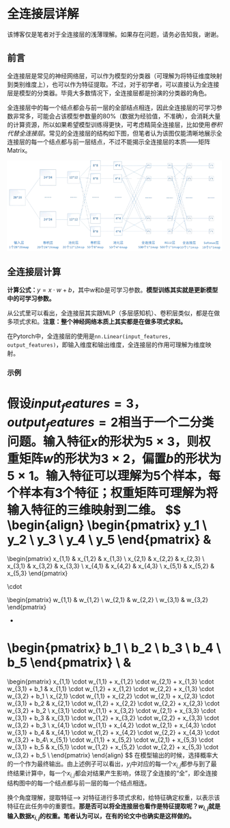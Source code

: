 # 全连接层详解

该博客仅是笔者对于全连接层的浅薄理解。如果存在问题，请务必告知我，谢谢。

## 前言

全连接层是常见的神经网络层，可以作为模型的分类器（可理解为将特征维度映射到类别维度上），也可以作为特征提取。不过，对于初学者，可以直接认为全连接层是模型的分类器。毕竟大多数情况下，全连接层都是扮演的分类器的角色。

全连接层中的每一个结点都会与前一层的全部结点相连，因此全连接层的可学习参数非常多，可能会占该模型参数量的80%（数据为经验值，不准确），会消耗大量的计算资源，所以如果希望模型训练得更快，可考虑精简全连接层，比如使用*卷积代替全连接层*。常见的全连接层的结构如下图，但笔者认为该图仅能清晰地展示全连接层的每一个结点都与前一层结点，不过不能揭示全连接层的本质——矩阵Matrix。

![image1](./全连接层详解.assets/image1.png)

## 全连接层计算

**计算公式：**$y = x \cdot w + b$，其中$w$和$b$是可学习参数。**模型训练其实就是更新模型中的可学习参数。**

从公式里可以看出，全连接层其实跟MLP（多层感知机）、卷积层类似，都是在做多项式求和。**注意：整个神经网络本质上其实都是在做多项式求和。**

在Pytorch中，全连接层的使用是`nn.Linear(input_features, output_features)`，即输入维度和输出维度，全连接层的作用可理解为维度映射。

### 示例

假设$input_features = 3$，$output_features = 2$相当于一个二分类问题。输入特征$x$的形状为$5 \times 3$，则权重矩阵$w$的形状为$3 \times 2$，偏置$b$的形状为$5 \times 1$。输入特征可以理解为5个样本，每个样本有3个特征；权重矩阵可理解为将输入特征的三维映射到二维。
$$
\begin{align}
\begin{pmatrix} 
y_1 \\ y_2 \\ y_3 \\ y_4 \\ y_5
\end{pmatrix} 
 &
= 
\begin{pmatrix} 
x_{1,1} & x_{1,2} & x_{1,3}  \\ 
x_{2,1} & x_{2,2} & x_{2,3}  \\
x_{3,1} & x_{3,2} & x_{3,3}  \\
x_{4,1} & x_{4,2} & x_{4,3}  \\ 
x_{5,1} & x_{5,2} & x_{5,3} 
\end{pmatrix}

\cdot

\begin{pmatrix}
w_{1,1} & w_{1,2} \\
w_{2,1} & w_{2,2} \\
w_{3,1} & w_{3,2}
\end{pmatrix}

+
\begin{pmatrix}
b_1 \\
b_2 \\
b_3 \\
b_4 \\
b_5
\end{pmatrix}
\\ &
= 
\begin{pmatrix} 
x_{1,1} \cdot w_{1,1} + x_{1,2} \cdot w_{2,1} + x_{1,3} \cdot w_{3,1} + b_1 & x_{1,1} \cdot w_{1,2} + x_{1,2} \cdot w_{2,2} + x_{1,3} \cdot w_{3,2} + b_1 \\ 
x_{2,1} \cdot w_{1,1} + x_{2,2} \cdot w_{2,1} + x_{2,3} \cdot w_{3,1} + b_2 & x_{2,1} \cdot w_{1,2} + x_{2,2} \cdot w_{2,2} + x_{2,3} \cdot w_{3,2} + b_2 \\ 
x_{3,1} \cdot w_{1,1} + x_{3,2} \cdot w_{2,1} + x_{3,3} \cdot w_{3,1} + b_3 & x_{3,1} \cdot w_{1,2} + x_{3,2} \cdot w_{2,2} + x_{3,3} \cdot w_{3,2} + b_3 \\ 
x_{4,1} \cdot w_{1,1} + x_{4,2} \cdot w_{2,1} + x_{4,3} \cdot w_{3,1} + b_4 & x_{4,1} \cdot w_{1,2} + x_{4,2} \cdot w_{2,2} + x_{4,3} \cdot w_{3,2} + b_4\\ 
x_{5,1} \cdot w_{1,1} + x_{5,2} \cdot w_{2,1} + x_{5,3} \cdot w_{3,1} + b_5 & x_{5,1} \cdot w_{1,2} + x_{5,2} \cdot w_{2,2} + x_{5,3} \cdot w_{3,2} + b_5 \\ 
\end{pmatrix}
\end{align}
$$
在模型输出的时候，选择概率大的一个作为最终输出。由上述例子可以看出，$y_i$中对应的每一个$x_{i,j}$都参与到了最终结果计算中，每一个$x_{i,j}$都会对结果产生影响，体现了全连接的“全”，即全连接结构图中的每一个结点都与前一层的每一个结点相连。

换个角度理解，提取特征——> 对特征进行多项式求和，给特征确定权重，以表示该特征在此任务中的重要性。**那是否可以将全连接层也看作是特征提取呢？$w_{i,j}$就是输入数据$x_{i,j}$的权重。笔者认为可以，在有的论文中也确实是这样做的。**